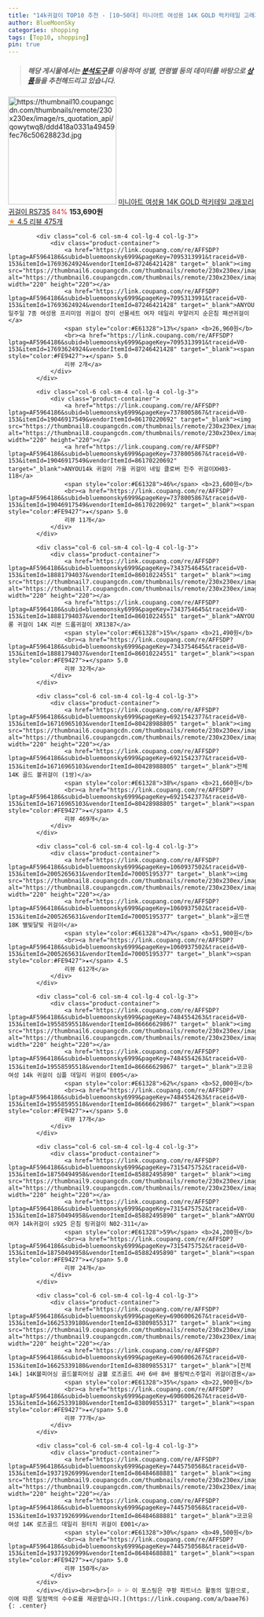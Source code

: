 ```yaml
---
title: "14k귀걸이 TOP10 추천 - [10~50대] 미니아트 여성용 14K GOLD 럭키테일 고래꼬리 귀걸이 RS735"
author: BlueMoonSky
categories: shopping
tags: [Top10, shopping]
pin: true
---
```


> ##### 해당 게시물에서는 [**분석도구**](https://itemscout.io/)를 이용하여 **성별**, **연령별** 등의 데이터를 바탕으로 [**상품**](https://link.coupang.com/a/baae76)들을 추천해드리고 있습니다.
<div class="container"><div class="row">
            <div class="col-6 col-sm-4 col-lg-4 col-lg-3">
                <div class="product-container">
                    <a href="https://link.coupang.com/re/AFFSDP?lptag=AF5964186&subid=bluemoonsky6999&pageKey=6887887757&traceid=V0-153&itemId=16526729675&vendorItemId=83713687197" target="_blank"><img src="https://thumbnail10.coupangcdn.com/thumbnails/remote/230x230ex/image/rs_quotation_api/qowytwq8/ddd418a0331a49459fec76c50628823d.jpg" alt="https://thumbnail10.coupangcdn.com/thumbnails/remote/230x230ex/image/rs_quotation_api/qowytwq8/ddd418a0331a49459fec76c50628823d.jpg" width="220" height="220"></a>
                    <a href="https://link.coupang.com/re/AFFSDP?lptag=AF5964186&subid=bluemoonsky6999&pageKey=6887887757&traceid=V0-153&itemId=16526729675&vendorItemId=83713687197" target="_blank">미니아트 여성용 14K GOLD 럭키테일 고래꼬리 귀걸이 RS735</a>
                    <span style="color:#E61328">84%</span> <b>153,690원</b>
                    <br><a href="https://link.coupang.com/re/AFFSDP?lptag=AF5964186&subid=bluemoonsky6999&pageKey=6887887757&traceid=V0-153&itemId=16526729675&vendorItemId=83713687197" target="_blank"><span style="color:#FE9427">★</span> 4.5
                    리뷰 475개</a>
                </div>
            </div>
            
            <div class="col-6 col-sm-4 col-lg-4 col-lg-3">
                <div class="product-container">
                    <a href="https://link.coupang.com/re/AFFSDP?lptag=AF5964186&subid=bluemoonsky6999&pageKey=7095313991&traceid=V0-153&itemId=17693624924&vendorItemId=87246421428" target="_blank"><img src="https://thumbnail6.coupangcdn.com/thumbnails/remote/230x230ex/image/vendor_inventory/28e9/022d570c2def3d8ec031c0f12eb65f9355680b09c162081151bf675d6ec3.jpg" alt="https://thumbnail6.coupangcdn.com/thumbnails/remote/230x230ex/image/vendor_inventory/28e9/022d570c2def3d8ec031c0f12eb65f9355680b09c162081151bf675d6ec3.jpg" width="220" height="220"></a>
                    <a href="https://link.coupang.com/re/AFFSDP?lptag=AF5964186&subid=bluemoonsky6999&pageKey=7095313991&traceid=V0-153&itemId=17693624924&vendorItemId=87246421428" target="_blank">ANYOU 일주일 7종 여성용 프리미엄 귀걸이 장미 선물세트 여자 데일리 무알러지 순은침 패션귀걸이</a>
                    <span style="color:#E61328">13%</span> <b>26,960원</b>
                    <br><a href="https://link.coupang.com/re/AFFSDP?lptag=AF5964186&subid=bluemoonsky6999&pageKey=7095313991&traceid=V0-153&itemId=17693624924&vendorItemId=87246421428" target="_blank"><span style="color:#FE9427">★</span> 5.0
                    리뷰 2개</a>
                </div>
            </div>
            
            <div class="col-6 col-sm-4 col-lg-4 col-lg-3">
                <div class="product-container">
                    <a href="https://link.coupang.com/re/AFFSDP?lptag=AF5964186&subid=bluemoonsky6999&pageKey=7378005867&traceid=V0-153&itemId=19046917549&vendorItemId=86170220692" target="_blank"><img src="https://thumbnail8.coupangcdn.com/thumbnails/remote/230x230ex/image/vendor_inventory/80f3/6fc745330069dda9bbb790054c5b2c3f0b455bd57fb30a0a32cd6ebd6dec.jpg" alt="https://thumbnail8.coupangcdn.com/thumbnails/remote/230x230ex/image/vendor_inventory/80f3/6fc745330069dda9bbb790054c5b2c3f0b455bd57fb30a0a32cd6ebd6dec.jpg" width="220" height="220"></a>
                    <a href="https://link.coupang.com/re/AFFSDP?lptag=AF5964186&subid=bluemoonsky6999&pageKey=7378005867&traceid=V0-153&itemId=19046917549&vendorItemId=86170220692" target="_blank">ANYOU14k 귀걸이 가을 귀걸이 네잎 클로버 진주 귀걸이XH03-118</a>
                    <span style="color:#E61328">46%</span> <b>23,600원</b>
                    <br><a href="https://link.coupang.com/re/AFFSDP?lptag=AF5964186&subid=bluemoonsky6999&pageKey=7378005867&traceid=V0-153&itemId=19046917549&vendorItemId=86170220692" target="_blank"><span style="color:#FE9427">★</span> 5.0
                    리뷰 11개</a>
                </div>
            </div>
            
            <div class="col-6 col-sm-4 col-lg-4 col-lg-3">
                <div class="product-container">
                    <a href="https://link.coupang.com/re/AFFSDP?lptag=AF5964186&subid=bluemoonsky6999&pageKey=7343754645&traceid=V0-153&itemId=18881794037&vendorItemId=86010224551" target="_blank"><img src="https://thumbnail7.coupangcdn.com/thumbnails/remote/230x230ex/image/vendor_inventory/f1a2/64936e5eb731cc62d535b7b2f1e061d20b4a5210a15db020c9d6ed984b7e.jpg" alt="https://thumbnail7.coupangcdn.com/thumbnails/remote/230x230ex/image/vendor_inventory/f1a2/64936e5eb731cc62d535b7b2f1e061d20b4a5210a15db020c9d6ed984b7e.jpg" width="220" height="220"></a>
                    <a href="https://link.coupang.com/re/AFFSDP?lptag=AF5964186&subid=bluemoonsky6999&pageKey=7343754645&traceid=V0-153&itemId=18881794037&vendorItemId=86010224551" target="_blank">ANYOU 롱 귀걸이 14K 리본 드롭귀걸이 XR1387</a>
                    <span style="color:#E61328">15%</span> <b>21,490원</b>
                    <br><a href="https://link.coupang.com/re/AFFSDP?lptag=AF5964186&subid=bluemoonsky6999&pageKey=7343754645&traceid=V0-153&itemId=18881794037&vendorItemId=86010224551" target="_blank"><span style="color:#FE9427">★</span> 5.0
                    리뷰 32개</a>
                </div>
            </div>
            
            <div class="col-6 col-sm-4 col-lg-4 col-lg-3">
                <div class="product-container">
                    <a href="https://link.coupang.com/re/AFFSDP?lptag=AF5964186&subid=bluemoonsky6999&pageKey=6921542377&traceid=V0-153&itemId=16716965103&vendorItemId=80428988805" target="_blank"><img src="https://thumbnail6.coupangcdn.com/thumbnails/remote/230x230ex/image/vendor_inventory/a5a8/19dcb8caa53fc2ec52835936029c04d6a93c66628a46e05c4316013f98e8.jpg" alt="https://thumbnail6.coupangcdn.com/thumbnails/remote/230x230ex/image/vendor_inventory/a5a8/19dcb8caa53fc2ec52835936029c04d6a93c66628a46e05c4316013f98e8.jpg" width="220" height="220"></a>
                    <a href="https://link.coupang.com/re/AFFSDP?lptag=AF5964186&subid=bluemoonsky6999&pageKey=6921542377&traceid=V0-153&itemId=16716965103&vendorItemId=80428988805" target="_blank">전체 14K 골드 볼귀걸이 (1쌍)</a>
                    <span style="color:#E61328">38%</span> <b>21,660원</b>
                    <br><a href="https://link.coupang.com/re/AFFSDP?lptag=AF5964186&subid=bluemoonsky6999&pageKey=6921542377&traceid=V0-153&itemId=16716965103&vendorItemId=80428988805" target="_blank"><span style="color:#FE9427">★</span> 4.5
                    리뷰 469개</a>
                </div>
            </div>
            
            <div class="col-6 col-sm-4 col-lg-4 col-lg-3">
                <div class="product-container">
                    <a href="https://link.coupang.com/re/AFFSDP?lptag=AF5964186&subid=bluemoonsky6999&pageKey=1060937502&traceid=V0-153&itemId=2005265631&vendorItemId=70005195377" target="_blank"><img src="https://thumbnail8.coupangcdn.com/thumbnails/remote/230x230ex/image/vendor_inventory/e047/f4f1bd603b6219c866ece5836835a062481cbecb750d553aaeebbb9f0433.jpg" alt="https://thumbnail8.coupangcdn.com/thumbnails/remote/230x230ex/image/vendor_inventory/e047/f4f1bd603b6219c866ece5836835a062481cbecb750d553aaeebbb9f0433.jpg" width="220" height="220"></a>
                    <a href="https://link.coupang.com/re/AFFSDP?lptag=AF5964186&subid=bluemoonsky6999&pageKey=1060937502&traceid=V0-153&itemId=2005265631&vendorItemId=70005195377" target="_blank">골드앤 18K 별빛달빛 귀걸이</a>
                    <span style="color:#E61328">47%</span> <b>51,900원</b>
                    <br><a href="https://link.coupang.com/re/AFFSDP?lptag=AF5964186&subid=bluemoonsky6999&pageKey=1060937502&traceid=V0-153&itemId=2005265631&vendorItemId=70005195377" target="_blank"><span style="color:#FE9427">★</span> 4.5
                    리뷰 612개</a>
                </div>
            </div>
            
            <div class="col-6 col-sm-4 col-lg-4 col-lg-3">
                <div class="product-container">
                    <a href="https://link.coupang.com/re/AFFSDP?lptag=AF5964186&subid=bluemoonsky6999&pageKey=7484554263&traceid=V0-153&itemId=19558595518&vendorItemId=86666629867" target="_blank"><img src="https://thumbnail6.coupangcdn.com/thumbnails/remote/230x230ex/image/vendor_inventory/e23b/8bc3b6c964702817d4087bf4a89c1f69745e011e97aa22ef0119f06ccd6c.png" alt="https://thumbnail6.coupangcdn.com/thumbnails/remote/230x230ex/image/vendor_inventory/e23b/8bc3b6c964702817d4087bf4a89c1f69745e011e97aa22ef0119f06ccd6c.png" width="220" height="220"></a>
                    <a href="https://link.coupang.com/re/AFFSDP?lptag=AF5964186&subid=bluemoonsky6999&pageKey=7484554263&traceid=V0-153&itemId=19558595518&vendorItemId=86666629867" target="_blank">코코유 여성 14k 귀걸이 심플 데일리 귀걸이 E005</a>
                    <span style="color:#E61328">62%</span> <b>52,000원</b>
                    <br><a href="https://link.coupang.com/re/AFFSDP?lptag=AF5964186&subid=bluemoonsky6999&pageKey=7484554263&traceid=V0-153&itemId=19558595518&vendorItemId=86666629867" target="_blank"><span style="color:#FE9427">★</span> 5.0
                    리뷰 17개</a>
                </div>
            </div>
            
            <div class="col-6 col-sm-4 col-lg-4 col-lg-3">
                <div class="product-container">
                    <a href="https://link.coupang.com/re/AFFSDP?lptag=AF5964186&subid=bluemoonsky6999&pageKey=7315475752&traceid=V0-153&itemId=18750494958&vendorItemId=85882495890" target="_blank"><img src="https://thumbnail9.coupangcdn.com/thumbnails/remote/230x230ex/image/vendor_inventory/fa83/dc9c8b9382c6c8ffddae4aee1ac34c434ec23d3789c13fbb1aab802da5cb.jpg" alt="https://thumbnail9.coupangcdn.com/thumbnails/remote/230x230ex/image/vendor_inventory/fa83/dc9c8b9382c6c8ffddae4aee1ac34c434ec23d3789c13fbb1aab802da5cb.jpg" width="220" height="220"></a>
                    <a href="https://link.coupang.com/re/AFFSDP?lptag=AF5964186&subid=bluemoonsky6999&pageKey=7315475752&traceid=V0-153&itemId=18750494958&vendorItemId=85882495890" target="_blank">ANYOU 여자 14k귀걸이 s925 은침 링귀걸이 N02-311</a>
                    <span style="color:#E61328">59%</span> <b>24,200원</b>
                    <br><a href="https://link.coupang.com/re/AFFSDP?lptag=AF5964186&subid=bluemoonsky6999&pageKey=7315475752&traceid=V0-153&itemId=18750494958&vendorItemId=85882495890" target="_blank"><span style="color:#FE9427">★</span> 5.0
                    리뷰 24개</a>
                </div>
            </div>
            
            <div class="col-6 col-sm-4 col-lg-4 col-lg-3">
                <div class="product-container">
                    <a href="https://link.coupang.com/re/AFFSDP?lptag=AF5964186&subid=bluemoonsky6999&pageKey=6906006267&traceid=V0-153&itemId=16625339180&vendorItemId=83809855317" target="_blank"><img src="https://thumbnail9.coupangcdn.com/thumbnails/remote/230x230ex/image/vendor_inventory/483f/267a34acee03160892830341b5ab547bdc23dbba3885a71679d1ce701c78.png" alt="https://thumbnail9.coupangcdn.com/thumbnails/remote/230x230ex/image/vendor_inventory/483f/267a34acee03160892830341b5ab547bdc23dbba3885a71679d1ce701c78.png" width="220" height="220"></a>
                    <a href="https://link.coupang.com/re/AFFSDP?lptag=AF5964186&subid=bluemoonsky6999&pageKey=6906006267&traceid=V0-153&itemId=16625339180&vendorItemId=83809855317" target="_blank">[전체14k] 14K볼피어싱 골드볼피어싱 금볼 로즈골드 4바 6바 8바 블링박스주얼리 귀걸이겸용</a>
                    <span style="color:#E61328">35%</span> <b>22,900원</b>
                    <br><a href="https://link.coupang.com/re/AFFSDP?lptag=AF5964186&subid=bluemoonsky6999&pageKey=6906006267&traceid=V0-153&itemId=16625339180&vendorItemId=83809855317" target="_blank"><span style="color:#FE9427">★</span> 5.0
                    리뷰 77개</a>
                </div>
            </div>
            
            <div class="col-6 col-sm-4 col-lg-4 col-lg-3">
                <div class="product-container">
                    <a href="https://link.coupang.com/re/AFFSDP?lptag=AF5964186&subid=bluemoonsky6999&pageKey=7445750568&traceid=V0-153&itemId=19371926999&vendorItemId=86484688881" target="_blank"><img src="https://thumbnail9.coupangcdn.com/thumbnails/remote/230x230ex/image/vendor_inventory/30fd/d079eba4480fd3a584d0d750b5c2bfeb3fec3300ed3b723cd1818d6d69fc.png" alt="https://thumbnail9.coupangcdn.com/thumbnails/remote/230x230ex/image/vendor_inventory/30fd/d079eba4480fd3a584d0d750b5c2bfeb3fec3300ed3b723cd1818d6d69fc.png" width="220" height="220"></a>
                    <a href="https://link.coupang.com/re/AFFSDP?lptag=AF5964186&subid=bluemoonsky6999&pageKey=7445750568&traceid=V0-153&itemId=19371926999&vendorItemId=86484688881" target="_blank">코코유 여성 14K 로즈골드 데일리 원터치 귀걸이 E001</a>
                    <span style="color:#E61328">30%</span> <b>49,500원</b>
                    <br><a href="https://link.coupang.com/re/AFFSDP?lptag=AF5964186&subid=bluemoonsky6999&pageKey=7445750568&traceid=V0-153&itemId=19371926999&vendorItemId=86484688881" target="_blank"><span style="color:#FE9427">★</span> 5.0
                    리뷰 150개</a>
                </div>
            </div>
            </div></div><br><br>[💦 💦 💦 이 포스팅은 쿠팡 파트너스 활동의 일환으로, 이에 따른 일정액의 수수료를 제공받습니다.](https://link.coupang.com/a/baae76){: .center}